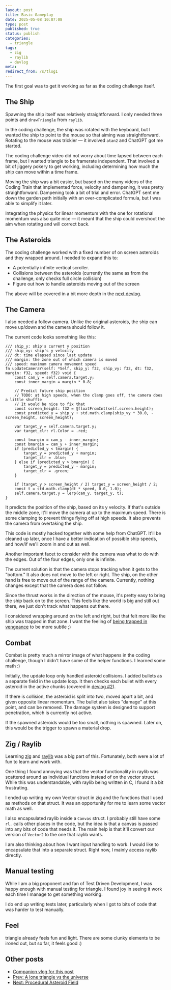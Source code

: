 ```yaml
---
layout: post
title: Basic Gameplay
date: 2025-05-08 10:07:08
type: post
published: true
status: publish
categories:
  - triangle
tags:
  - zig
  - raylib
  - devlog
meta:
redirect_from: /s/tlog1
---
```


The first goal was to get it working as far as the coding challenge itself.

## The Ship

Spawning the ship itself was relatively straightforward. I only needed three
points and `drawTriangle` from `raylib`.

In the coding challenge, the ship was rotated with the keyboard, but I wanted
the ship to point to the mouse so that aiming was straightforward. Rotating to
the mouse was trickier — it involved `atan2` and ChatGPT got me started.

The coding challenge video did not worry about time lapsed between each frame,
but I wanted triangle to be framerate independent. That involved a bit of
jiggery pokery to get working, including determining how much the ship can move
within a time frame.

Moving the ship was a bit easier, but based on the many videos of the Coding
Train that implemented force, velocity and dampening, it was pretty
straightforward. Dampening took a bit of trial and error. ChatGPT sent me down
the garden path initially with an over-complicated formula, but I was able to
simplify it later.

Integrating the physics for linear momentum with the one for rotational momentum
was also quite nice — it meant that the ship could overshoot the aim when
rotating and will correct back.

<!-- more -->

## The Asteroids

The coding challenge worked with a fixed number of on screen asteroids and they
wrapped around. I needed to expand this to:

- A potentially infinite vertical scroller.
- Collisions between the asteroids (currently the same as from the challenge,
  only checks full circle collision)
- Figure out how to handle asteroids moving out of the screen

The above will be covered in a bit more depth in the
[next devlog](/2025/05/08/asteroid-field/).

## The Camera

I also needed a follow camera. Unlike the original asteroids, the ship can move
up/down and the camera should follow it.

The current code looks something like this:

```zig
/// ship_y: ship's current y position
/// ship_vy: ship's y velocity
/// dt: time elapsed since last update
/// margin: the zone out of which camera is moved
/// speed: maximum camera movement speed
fn updateCameraY(self: *Self, ship_y: f32, ship_vy: f32, dt: f32, margin: f32, speed: f32) void {
    const cam_y = self.camera.target.y;
    const inner_margin = margin * 0.8;

    // Predict future ship position
    // TODO: at high speeds, when the clamp goes off, the camera does a little shuffle
    // It would be nice to fix that
    const screen_height: f32 = @floatFromInt(self.screen.height);
    const predicted_y = ship_y + std.math.clamp(ship_vy * 30.0, -screen_height, screen_height);

    var target_y = self.camera.target.y;
    var target_clr: rl.Color = .red;

    const tmargin = cam_y - inner_margin;
    const bmargin = cam_y + inner_margin;
    if (predicted_y < tmargin) {
        target_y = predicted_y + margin;
        target_clr = .blue;
    } else if (predicted_y > bmargin) {
        target_y = predicted_y - margin;
        target_clr = .green;
    }

    if (target_y > screen_height / 2) target_y = screen_height / 2;
    const t = std.math.clamp(dt * speed, 0.0, 1.0);
    self.camera.target.y = lerp(cam_y, target_y, t);
}
```

It predicts the position of the ship, based on its y velocity. If that's outside
the middle zone, it'll move the camera at up to the maximum speed. There is some
clamping to prevent things flying off at high speeds. It also prevents the
camera from overtaking the ship.

This code is mostly hacked together with some help from ChatGPT. It'll be
cleaned up later, once I have a better indication of possible ship speeds, and
how/if we'll zoom in and out as well.

Another important facet to consider with the camera was what to do with the
edges. Out of the four edges, only one is infinite.

The current solution is that the camera stops tracking when it gets to the
"bottom." It also does not move to the left or right. The ship, on the other
hand is free to move out of the range of the camera. Currently, nothing changes
except that the camera does not follow.

Since the thrust works in the direction of the mouse, it's pretty easy to bring
the ship back on to the screen. This feels like the world is big and still out
there, we just don't track what happens out there.

I considered wrapping around on the left and right, but that felt more like the
ship was trapped in that zone. I want the feeling of
[being trapped in vengeance](/2025/04/26/a-lonely-triangle/#story) to be more
subtle ;)

## Combat

Combat is pretty much a mirror image of what happens in the coding challenge,
though I didn't have some of the helper functions. I learned some math :)

Initially, the update loop only handled asteroid collisions. I added bullets as
a separate field in the update loop. It then checks each bullet with every
asteroid in the active chunks (covered in
[devlog #2](/2025/05/08/asteroid-field/)).

If there is collision, the asteroid is split into two, moved apart a bit, and
given opposite linear momentum. The bullet also takes "damage" at this point,
and can be removed. The damage system is designed to support penetration, which
is currently not active.

If the spawned asteroids would be too small, nothing is spawned. Later on, this
would be the trigger to spawn a material drop.

## Zig / Raylib

Learning [zig](https://ziglang.org) and [raylib](https://www.raylib.com/) was a
big part of this. Fortunately, both were a lot of fun to learn and work with.

One thing I found annoying was that the vector functionality in raylib was
scattered around as individual functions instead of on the vector struct. While
this was understandable, with raylib being written in C, I found it a bit
frustrating.

I ended up writing my own Vector struct in zig and the functions that I used as
methods on that struct. It was an opportunity for me to learn some vector math
as well.

I also encapsulated raylib inside a `Canvas` struct. I probably still have some
`rl.` calls other places in the code, but the idea is that a canvas is passed
into any bits of code that needs it. The main help is that it'll convert our
version of `Vector2` to the one that raylib wants.

I am also thinking about how I want input handling to work. I would like to
encapsulate that into a separate struct. Right now, I mainly access raylib
directly.

## Manual testing

While I am a big proponent and fan of Test Driven Development, I was happy
enough with manual testing for triangle. I found joy in seeing it work each time
I manage to get something working.

I do end up writing tests later, particularly when I got to bits of code that
was harder to test manually.

## Feel

triangle already feels fun and light. There are some clunky elements to be
ironed out, but so far, it feels good :)

## Other posts

- [Companion vlog for this post](https://youtu.be/F2ITT2-uKso)
- [Prev: A lone triangle vs the universe](/2025/04/26/a-lonely-triangle/)
- [Next: Procedural Asteroid Field](/2025/05/10/asteroid-field/)
